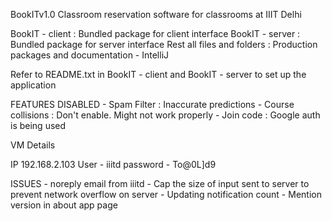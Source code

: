 BookITv1.0
Classroom reservation software for classrooms at IIIT Delhi

BookIT - client : Bundled package for client interface
BookIT - server : Bundled package for server interface
Rest all files and folders : Production packages and documentation - IntelliJ

Refer to README.txt in BookIT - client and BookIT - server to set up the application

FEATURES DISABLED
	- Spam Filter 		: Inaccurate predictions
	- Course collisions	: Don't enable. Might not work properly
	- Join code 		: Google auth is being used

VM Details

IP 192.168.2.103
User - iiitd
password - To@0L]d9

ISSUES
	- noreply email from iiitd
	- Cap the size of input sent to server to prevent network overflow on server
	- Updating notification count
	- Mention version in about app page
	